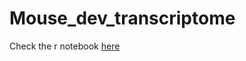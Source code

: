 # Mouse_dev_transcriptome

Check the r notebook [here](https://htmlpreview.github.io/?https://raw.githubusercontent.com/PavlidisLab/Mouse_dev_transcriptome/Wilson_Exploration/Main/TFOnlyExploration2.html?token=APLTEWQDSORH7QFDZBHWBH3BXJESS)
